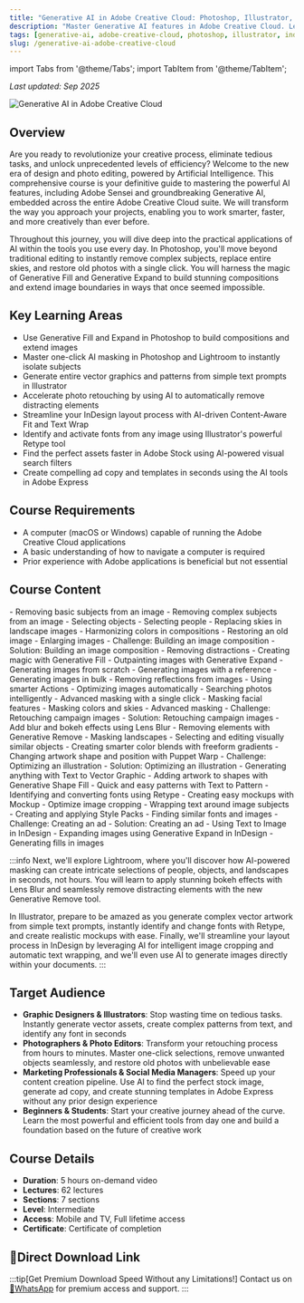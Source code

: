 ```yaml
---
title: "Generative AI in Adobe Creative Cloud: Photoshop, Illustrator, InDesign, Lightroom"
description: "Master Generative AI features in Adobe Creative Cloud. Learn Photoshop Generative Fill, Illustrator Text-to-Vector, Lightroom AI masking, and InDesign AI tools."
tags: [generative-ai, adobe-creative-cloud, photoshop, illustrator, indesign, lightroom, adobe-sensei]
slug: /generative-ai-adobe-creative-cloud
---
```


import Tabs from '@theme/Tabs';
import TabItem from '@theme/TabItem';

_Last updated: Sep 2025_

![Generative AI in Adobe Creative Cloud](https://img-c.udemycdn.com/course/240x135/6817359_f669.jpg)

## Overview

Are you ready to revolutionize your creative process, eliminate tedious tasks, and unlock unprecedented levels of efficiency? Welcome to the new era of design and photo editing, powered by Artificial Intelligence. This comprehensive course is your definitive guide to mastering the powerful AI features, including Adobe Sensei and groundbreaking Generative AI, embedded across the entire Adobe Creative Cloud suite. We will transform the way you approach your projects, enabling you to work smarter, faster, and more creatively than ever before.

Throughout this journey, you will dive deep into the practical applications of AI within the tools you use every day. In Photoshop, you'll move beyond traditional editing to instantly remove complex subjects, replace entire skies, and restore old photos with a single click. You will harness the magic of Generative Fill and Generative Expand to build stunning compositions and extend image boundaries in ways that once seemed impossible.

## Key Learning Areas

- Use Generative Fill and Expand in Photoshop to build compositions and extend images
- Master one-click AI masking in Photoshop and Lightroom to instantly isolate subjects
- Generate entire vector graphics and patterns from simple text prompts in Illustrator
- Accelerate photo retouching by using AI to automatically remove distracting elements
- Streamline your InDesign layout process with AI-driven Content-Aware Fit and Text Wrap
- Identify and activate fonts from any image using Illustrator's powerful Retype tool
- Find the perfect assets faster in Adobe Stock using AI-powered visual search filters
- Create compelling ad copy and templates in seconds using the AI tools in Adobe Express

## Course Requirements

- A computer (macOS or Windows) capable of running the Adobe Creative Cloud applications
- A basic understanding of how to navigate a computer is required
- Prior experience with Adobe applications is beneficial but not essential

## Course Content

<Tabs>
<TabItem value="photoshop" label="AI in Photoshop">
- Removing basic subjects from an image
- Removing complex subjects from an image
- Selecting objects
- Selecting people
- Replacing skies in landscape images
- Harmonizing colors in compositions
- Restoring an old image
- Enlarging images
- Challenge: Building an image composition
- Solution: Building an image composition
- Removing distractions
- Creating magic with Generative Fill
- Outpainting images with Generative Expand
- Generating images from scratch
- Generating images with a reference
- Generating images in bulk
- Removing reflections from images
- Using smarter Actions
</TabItem>
<TabItem value="lightroom" label="AI in Lightroom">
- Optimizing images automatically
- Searching photos intelligently
- Advanced masking with a single click
- Masking facial features
- Masking colors and skies
- Advanced masking
- Challenge: Retouching campaign images
- Solution: Retouching campaign images
- Add blur and bokeh effects using Lens Blur
- Removing elements with Generative Remove
- Masking landscapes
</TabItem>
<TabItem value="illustrator" label="AI in Illustrator">
- Selecting and editing visually similar objects
- Creating smarter color blends with freeform gradients
- Changing artwork shape and position with Puppet Warp
- Challenge: Optimizing an illustration
- Solution: Optimizing an illustration
- Generating anything with Text to Vector Graphic
- Adding artwork to shapes with Generative Shape Fill
- Quick and easy patterns with Text to Pattern
- Identifying and converting fonts using Retype
- Creating easy mockups with Mockup
</TabItem>
<TabItem value="indesign" label="AI in InDesign">
- Optimize image cropping
- Wrapping text around image subjects
- Creating and applying Style Packs
- Finding similar fonts and images
- Challenge: Creating an ad
- Solution: Creating an ad
- Using Text to Image in InDesign
- Expanding images using Generative Expand in InDesign
- Generating fills in images
</TabItem>
</Tabs>

:::info
Next, we'll explore Lightroom, where you'll discover how AI-powered masking can create intricate selections of people, objects, and landscapes in seconds, not hours. You will learn to apply stunning bokeh effects with Lens Blur and seamlessly remove distracting elements with the new Generative Remove tool.

In Illustrator, prepare to be amazed as you generate complex vector artwork from simple text prompts, instantly identify and change fonts with Retype, and create realistic mockups with ease. Finally, we'll streamline your layout process in InDesign by leveraging AI for intelligent image cropping and automatic text wrapping, and we'll even use AI to generate images directly within your documents.
:::

## Target Audience

- **Graphic Designers & Illustrators**: Stop wasting time on tedious tasks. Instantly generate vector assets, create complex patterns from text, and identify any font in seconds
- **Photographers & Photo Editors**: Transform your retouching process from hours to minutes. Master one-click selections, remove unwanted objects seamlessly, and restore old photos with unbelievable ease
- **Marketing Professionals & Social Media Managers**: Speed up your content creation pipeline. Use AI to find the perfect stock image, generate ad copy, and create stunning templates in Adobe Express without any prior design experience
- **Beginners & Students**: Start your creative journey ahead of the curve. Learn the most powerful and efficient tools from day one and build a foundation based on the future of creative work

## Course Details

- **Duration**: 5 hours on-demand video
- **Lectures**: 62 lectures
- **Sections**: 7 sections
- **Level**: Intermediate
- **Access**: Mobile and TV, Full lifetime access
- **Certificate**: Certificate of completion

## 🚀Direct Download Link
:::tip[Get Premium Download Speed Without any Limitations!]
Contact us on [💬WhatsApp](https://wa.me/+8613237610083) for premium  access and support.
:::
